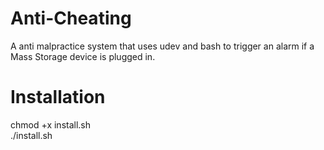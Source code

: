 # Anti-Cheating
A anti malpractice system that uses udev and bash to trigger an alarm if a Mass Storage device is plugged in.
# Installation
chmod +x install.sh <br>
./install.sh

